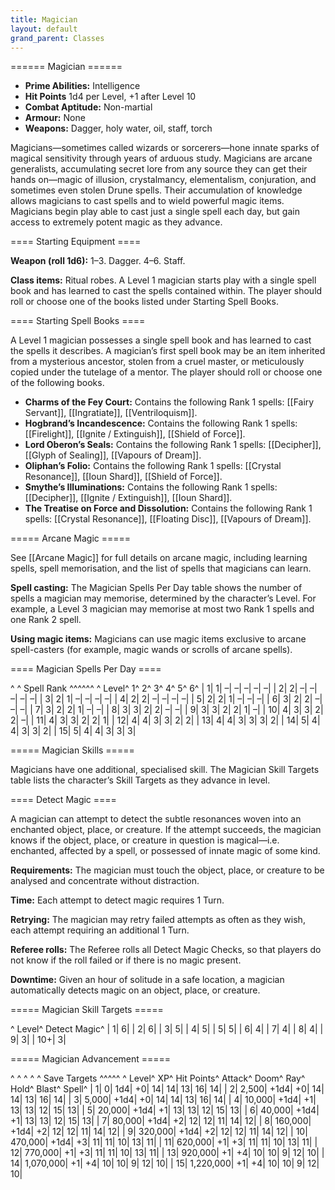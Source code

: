 ```yaml
---
title: Magician
layout: default
grand_parent: Classes
---
```


====== Magician ======

  * **Prime Abilities:**	Intelligence
  * **Hit Points**	1d4 per Level, +1 after Level 10
  * **Combat Aptitude:**	Non-martial
  * **Armour:**	None
  * **Weapons:**	Dagger, holy water, oil, staff, torch

Magicians—sometimes called wizards or sorcerers—hone innate sparks of magical sensitivity through years of arduous study. Magicians are arcane generalists, accumulating secret lore from any source they can get their hands on—magic of illusion, crystalmancy, elementalism, conjuration, and sometimes even stolen Drune spells. Their accumulation of knowledge allows magicians to cast spells and to wield powerful magic items. Magicians begin play able to cast just a single spell each day, but gain access to extremely potent magic as they advance.

==== Starting Equipment ====

**Weapon (roll 1d6):** 1–3. Dagger. 4–6. Staff.

**Class items:** Ritual robes. A Level 1 magician starts play with a single spell book and has learned to cast the spells contained within. The player should roll or choose one of the books listed under Starting Spell Books.

==== Starting Spell Books ====

A Level 1 magician possesses a single spell book and has learned to cast the spells it describes. A magician’s first spell book may be an item inherited from a mysterious ancestor, stolen from a cruel master, or meticulously copied under the tutelage of a mentor. The player should roll or choose one of the following books.

  * **Charms of the Fey Court:** Contains the following Rank 1 spells: [[Fairy Servant]], [[Ingratiate]], [[Ventriloquism]].
  * **Hogbrand’s Incandescence:** Contains the following Rank 1 spells: [[Firelight]], [[Ignite / Extinguish]], [[Shield of Force]].
  * **Lord Oberon’s Seals:** Contains the following Rank 1 spells: [[Decipher]], [[Glyph of Sealing]], [[Vapours of Dream]].
  * **Oliphan’s Folio:** Contains the following Rank 1 spells: [[Crystal Resonance]], [[Ioun Shard]], [[Shield of Force]].
  * **Smythe’s Illuminations:** Contains the following Rank 1 spells: [[Decipher]], [[Ignite / Extinguish]], [[Ioun Shard]].
  * **The Treatise on Force and Dissolution:** Contains the following Rank 1 spells: [[Crystal Resonance]], [[Floating Disc]], [[Vapours of Dream]].

===== Arcane Magic =====

See [[Arcane Magic]] for full details on arcane magic, including learning spells, spell memorisation, and the list of spells that magicians can learn.

**Spell casting:** The Magician Spells Per Day table shows the number of spells a magician may memorise, determined by the character’s Level. For example, a Level 3 magician may memorise at most two Rank 1 spells and one Rank 2 spell.

**Using magic items:** Magicians can use magic items exclusive to arcane spell-casters (for example, magic wands or scrolls of arcane spells).

==== Magician Spells Per Day ====

^ ^  Spell Rank  ^^^^^^
^ Level^ 1^ 2^ 3^ 4^ 5^ 6^
| 1| 1| –| –| –| –| –|
| 2| 2| –| –| –| –| –|
| 3| 2| 1| –| –| –| –|
| 4| 2| 2| –| –| –| –|
| 5| 2| 2| 1| –| –| –|
| 6| 3| 2| 2| –| –| –|
| 7| 3| 2| 2| 1| –| –|
| 8| 3| 3| 2| 2| –| –|
| 9| 3| 3| 2| 2| 1| –|
| 10| 4| 3| 3| 2| 2| –|
| 11| 4| 3| 3| 2| 2| 1|
| 12| 4| 4| 3| 3| 2| 2|
| 13| 4| 4| 3| 3| 3| 2|
| 14| 5| 4| 4| 3| 3| 2|
| 15| 5| 4| 4| 3| 3| 3|

===== Magician Skills =====

Magicians have one additional, specialised skill. The Magician Skill Targets table lists the character’s Skill Targets as they advance in level.

==== Detect Magic ====

A magician can attempt to detect the subtle resonances woven into an enchanted object, place, or creature. If the attempt succeeds, the magician knows if the object, place, or creature in question is magical—i.e. enchanted, affected by a spell, or possessed of innate magic of some kind.

**Requirements:** The magician must touch the object, place, or creature to be analysed and concentrate without distraction.

**Time:** Each attempt to detect magic requires 1 Turn.

**Retrying:** The magician may retry failed attempts as often as they wish, each attempt requiring an additional 1 Turn.

**Referee rolls:** The Referee rolls all Detect Magic Checks, so that players do not know if the roll failed or if there is no magic present.

**Downtime:** Given an hour of solitude in a safe location, a magician automatically detects magic on an object, place, or creature.

===== Magician Skill Targets =====

^ Level^ Detect Magic^
| 1| 6|
| 2| 6|
| 3| 5|
| 4| 5|
| 5| 5|
| 6| 4|
| 7| 4|
| 8| 4|
| 9| 3|
| 10+| 3|

===== Magician Advancement =====

^ ^ ^ ^ ^  Save Targets  ^^^^^
^ Level^ XP^ Hit Points^ Attack^ Doom^ Ray^ Hold^ Blast^ Spell^
| 1| 0| 1d4| +0| 14| 14| 13| 16| 14|
| 2| 2,500| +1d4| +0| 14| 14| 13| 16| 14|
| 3| 5,000| +1d4| +0| 14| 14| 13| 16| 14|
| 4| 10,000| +1d4| +1| 13| 13| 12| 15| 13|
| 5| 20,000| +1d4| +1| 13| 13| 12| 15| 13|
| 6| 40,000| +1d4| +1| 13| 13| 12| 15| 13|
| 7| 80,000| +1d4| +2| 12| 12| 11| 14| 12|
| 8| 160,000| +1d4| +2| 12| 12| 11| 14| 12|
| 9| 320,000| +1d4| +2| 12| 12| 11| 14| 12|
| 10| 470,000| +1d4| +3| 11| 11| 10| 13| 11|
| 11| 620,000| +1| +3| 11| 11| 10| 13| 11|
| 12| 770,000| +1| +3| 11| 11| 10| 13| 11|
| 13| 920,000| +1| +4| 10| 10| 9| 12| 10|
| 14| 1,070,000| +1| +4| 10| 10| 9| 12| 10|
| 15| 1,220,000| +1| +4| 10| 10| 9| 12| 10|
